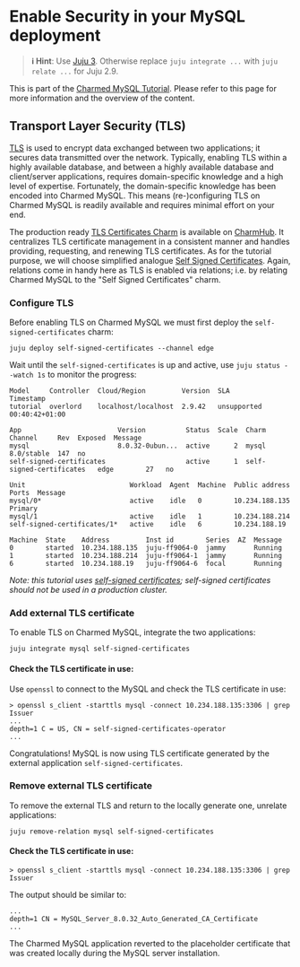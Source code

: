 # Enable Security in your MySQL deployment 
> **:information_source: Hint**: Use [Juju 3](/t/5064). Otherwise replace `juju integrate ...` with `juju relate ...` for Juju 2.9.

This is part of the [Charmed MySQL Tutorial](/t/9922). Please refer to this page for more information and the overview of the content.

## Transport Layer Security (TLS)
[TLS](https://en.wikipedia.org/wiki/Transport_Layer_Security) is used to encrypt data exchanged between two applications; it secures data transmitted over the network. Typically, enabling TLS within a highly available database, and between a highly available database and client/server applications, requires domain-specific knowledge and a high level of expertise. Fortunately, the domain-specific knowledge has been encoded into Charmed MySQL. This means (re-)configuring TLS on Charmed MySQL is readily available and requires minimal effort on your end.

The production ready [TLS Certificates Charm](https://charmhub.io/tls-certificates-operator) is available on [CharmHub](http://charmhub.io/). It centralizes TLS certificate management in a consistent manner and handles providing, requesting, and renewing TLS certificates. As for the tutorial purpose, we will choose simplified analogue [Self Signed Certificates](https://charmhub.io/self-signed-certificates). Again, relations come in handy here as TLS is enabled via relations; i.e. by relating Charmed MySQL to the "Self Signed Certificates" charm. 

### Configure TLS
Before enabling TLS on Charmed MySQL we must first deploy the `self-signed-certificates` charm:
```shell
juju deploy self-signed-certificates --channel edge
```

Wait until the `self-signed-certificates` is up and active, use `juju status --watch 1s` to monitor the progress:
```shell
Model     Controller  Cloud/Region         Version  SLA          Timestamp
tutorial  overlord    localhost/localhost  2.9.42   unsupported  00:40:42+01:00

App                        Version          Status  Scale  Charm                      Channel     Rev  Exposed  Message
mysql                      8.0.32-0ubun...  active      2  mysql                      8.0/stable  147  no
self-signed-certificates                    active      1  self-signed-certificates   edge        27   no

Unit                          Workload  Agent  Machine  Public address  Ports  Message
mysql/0*                      active    idle   0        10.234.188.135         Primary
mysql/1                       active    idle   1        10.234.188.214
self-signed-certificates/1*   active    idle   6        10.234.188.19

Machine  State    Address         Inst id        Series  AZ  Message
0        started  10.234.188.135  juju-ff9064-0  jammy       Running
1        started  10.234.188.214  juju-ff9064-1  jammy       Running
6        started  10.234.188.19   juju-ff9064-6  focal       Running
```
*Note: this tutorial uses [self-signed certificates](https://en.wikipedia.org/wiki/Self-signed_certificate); self-signed certificates should not be used in a production cluster.*

### Add external TLS certificate
To enable TLS on Charmed MySQL, integrate the two applications:
```shell
juju integrate mysql self-signed-certificates
```

#### Check the TLS certificate in use:
Use `openssl` to connect to the MySQL and check the TLS certificate in use:
```shell
> openssl s_client -starttls mysql -connect 10.234.188.135:3306 | grep Issuer
...
depth=1 C = US, CN = self-signed-certificates-operator
...
```
Congratulations! MySQL is now using TLS certificate generated by the external application `self-signed-certificates`.


### Remove external TLS certificate
To remove the external TLS and return to the locally generate one, unrelate applications:
```shell
juju remove-relation mysql self-signed-certificates
```

#### Check the TLS certificate in use:
```shell
> openssl s_client -starttls mysql -connect 10.234.188.135:3306 | grep Issuer
```
The output should be similar to:
```shell
...
depth=1 CN = MySQL_Server_8.0.32_Auto_Generated_CA_Certificate
...
```
The Charmed MySQL application reverted to the placeholder certificate that was created locally during the MySQL server installation.